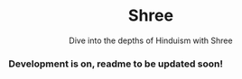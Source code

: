 <div style="text-align:center"><h1>Shree</h1></div>
<div style="text-align:center">Dive into the depths of Hinduism with Shree</div>

### Development is on, readme to be updated soon!
